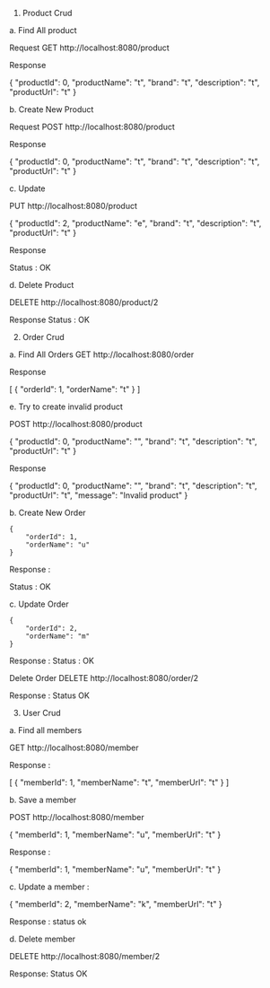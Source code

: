 1. Product Crud

a. Find All product

Request GET http://localhost:8080/product

Response

{
"productId": 0,
"productName": "t",
"brand": "t",
"description": "t",
"productUrl": "t"
}

b. Create New Product

Request POST http://localhost:8080/product

Response

{
"productId": 0,
"productName": "t",
"brand": "t",
"description": "t",
"productUrl": "t"
}

c. Update

PUT http://localhost:8080/product

{
"productId": 2,
"productName": "e",
"brand": "t",
"description": "t",
"productUrl": "t"
}

Response

Status : OK

d. Delete Product

DELETE http://localhost:8080/product/2

Response
Status : OK

2. Order Crud

a. Find All Orders GET http://localhost:8080/order

Response

[
{
"orderId": 1,
"orderName": "t"
}
]

e. Try to create invalid product

POST http://localhost:8080/product

{
"productId": 0,
"productName": "",
"brand": "t",
"description": "t",
"productUrl": "t"
}

Response

{
"productId": 0,
"productName": "",
"brand": "t",
"description": "t",
"productUrl": "t",
"message": "Invalid product"
}

b. Create New Order

    {
        "orderId": 1,
        "orderName": "u"
    }

Response :

Status : OK

c. Update Order

    {
        "orderId": 2,
        "orderName": "m"
    }

Response : Status : OK

Delete Order DELETE http://localhost:8080/order/2

Response : Status OK

3. User Crud

a. Find all members

GET http://localhost:8080/member

Response :

[
{
"memberId": 1,
"memberName": "t",
"memberUrl": "t"
}
]

b. Save a member

POST http://localhost:8080/member

{
"memberId": 1,
"memberName": "u",
"memberUrl": "t"
}

Response :

{
"memberId": 1,
"memberName": "u",
"memberUrl": "t"
}

c. Update a member :

{
"memberId": 2,
"memberName": "k",
"memberUrl": "t"
}

Response : status ok

d. Delete member

DELETE http://localhost:8080/member/2

Response: Status OK



